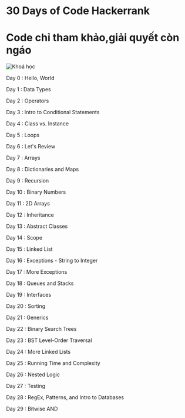 # 30 Days of Code Hackerrank
# Code chỉ tham khảo,giải quyết còn ngáo 

![Khoá học](https://www.hackerrank.com/domains/tutorials/30-days-of-code)

Day 0 : Hello, World

Day 1 : Data Types

Day 2 : Operators

Day 3 : Intro to Conditional Statements

Day 4 : Class vs. Instance

Day 5 : Loops

Day 6 : Let's Review

Day 7 : Arrays

Day 8 : Dictionaries and Maps

Day 9 : Recursion

Day 10 : Binary Numbers

Day 11 : 2D Arrays

Day 12 : Inheritance

Day 13 : Abstract Classes

Day 14 : Scope

Day 15 : Linked List

Day 16 : Exceptions - String to Integer

Day 17 : More Exceptions

Day 18 : Queues and Stacks

Day 19 : Interfaces

Day 20 : Sorting

Day 21 : Generics

Day 22 : Binary Search Trees

Day 23 : BST Level-Order Traversal

Day 24 : More Linked Lists

Day 25 : Running Time and Complexity

Day 26 : Nested Logic

Day 27 : Testing

Day 28 : RegEx, Patterns, and Intro to Databases

Day 29 : Bitwise AND
